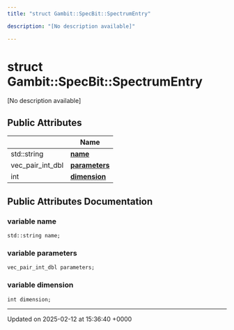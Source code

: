 ```yaml
---
title: "struct Gambit::SpecBit::SpectrumEntry"

description: "[No description available]"

---
```


# struct Gambit::SpecBit::SpectrumEntry



[No description available]

## Public Attributes

|                | Name           |
| -------------- | -------------- |
| std::string | **[name](/documentation/code/classes/structgambit_1_1specbit_1_1spectrumentry/#variable-name)**  |
| vec_pair_int_dbl | **[parameters](/documentation/code/classes/structgambit_1_1specbit_1_1spectrumentry/#variable-parameters)**  |
| int | **[dimension](/documentation/code/classes/structgambit_1_1specbit_1_1spectrumentry/#variable-dimension)**  |

## Public Attributes Documentation

### variable name

```
std::string name;
```


### variable parameters

```
vec_pair_int_dbl parameters;
```


### variable dimension

```
int dimension;
```


-------------------------------

Updated on 2025-02-12 at 15:36:40 +0000
